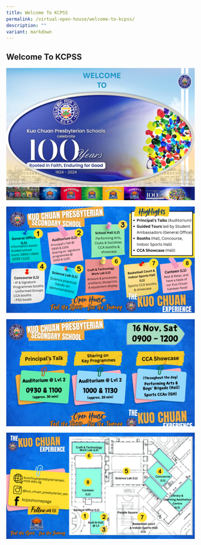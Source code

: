 ```yaml
---
title: Welcome To KCPSS
permalink: /virtual-open-house/welcome-to-kcpss/
description: ""
variant: markdown
---
```

## Welcome To KCPSS

![](/images/Virtual%20Open%20House/welcomkcpss2024.png)

![](/images/Virtual%20Open%20House/5.png)

![](/images/Virtual%20Open%20House/open_housev.png)

![](/images/Virtual%20Open%20House/7.png)